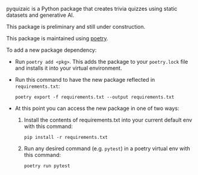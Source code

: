 pyquizaic is a Python package that creates trivia quizzes using static datasets and generative AI.

This package is preliminary and still under construction.

This package is maintained using [poetry](https://python-poetry.org/).

To add a new package dependency:

- Run `poetry add <pkg>`. This adds the package to your `poetry.lock` file and installs it into your virtual environment.
- Run this command to have the new package reflected in `requirements.txt`:
    ```
    poetry export -f requirements.txt --output requirements.txt
    ```
- At this point you can access the new package in one of two ways:

  1. Install the contents of requirements.txt into your current default env with this command: 
      ```
      pip install -r requirements.txt
      ```
  2. Run any desired command (e.g. `pytest`) in a poetry virtual env with this command:
      ```
      poetry run pytest
      ```
